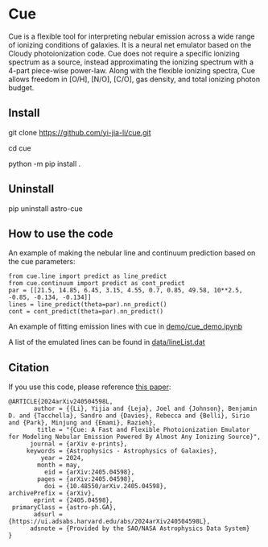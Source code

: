 # Cue
Cue is a flexible tool for interpreting nebular emission across a wide range of ionizing conditions of galaxies. It is a neural net emulator based on the Cloudy photoionization code. Cue does not require a specific ionizing spectrum as a source, instead approximating the ionizing spectrum with a 4-part piece-wise power-law. Along with the flexible ionizing spectra, Cue allows freedom in [O/H], [N/O], [C/O], gas density, and total ionizing photon budget.

## Install
git clone https://github.com/yi-jia-li/cue.git

cd cue

python -m pip install .

## Uninstall

pip uninstall astro-cue

## How to use the code

An example of making the nebular line and continuum prediction based on the cue parameters: 
```
from cue.line import predict as line_predict
from cue.continuum import predict as cont_predict
par = [[21.5, 14.85, 6.45, 3.15, 4.55, 0.7, 0.85, 49.58, 10**2.5, -0.85, -0.134, -0.134]]
lines = line_predict(theta=par).nn_predict()
cont = cont_predict(theta=par).nn_predict()
```

An example of fitting emission lines with cue in [demo/cue_demo.ipynb](https://github.com/yi-jia-li/cue/blob/main/demo/cue_demo.ipynb)


A list of the emulated lines can be found in [data/lineList.dat](https://github.com/yi-jia-li/cue/blob/main/src/cue/data/lineList.dat)

## Citation

If you use this code, please reference [this paper](https://ui.adsabs.harvard.edu/abs/2024arXiv240504598L/abstract):
```
@ARTICLE{2024arXiv240504598L,
       author = {{Li}, Yijia and {Leja}, Joel and {Johnson}, Benjamin D. and {Tacchella}, Sandro and {Davies}, Rebecca and {Belli}, Sirio and {Park}, Minjung and {Emami}, Razieh},
        title = "{Cue: A Fast and Flexible Photoionization Emulator for Modeling Nebular Emission Powered By Almost Any Ionizing Source}",
      journal = {arXiv e-prints},
     keywords = {Astrophysics - Astrophysics of Galaxies},
         year = 2024,
        month = may,
          eid = {arXiv:2405.04598},
        pages = {arXiv:2405.04598},
          doi = {10.48550/arXiv.2405.04598},
archivePrefix = {arXiv},
       eprint = {2405.04598},
 primaryClass = {astro-ph.GA},
       adsurl = {https://ui.adsabs.harvard.edu/abs/2024arXiv240504598L},
      adsnote = {Provided by the SAO/NASA Astrophysics Data System}
}
```
